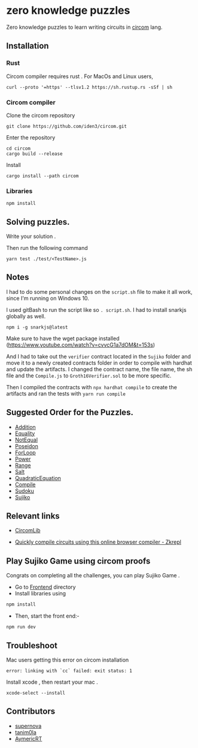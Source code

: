 # zero knowledge puzzles

Zero knowledge puzzles to learn writing circuits in [circom](https://docs.circom.io/) lang.

## Installation

### Rust

Circom compiler requires rust .
For MacOs and Linux users,

```
curl --proto '=https' --tlsv1.2 https://sh.rustup.rs -sSf | sh

```

### Circom compiler

Clone the circom repository

```
git clone https://github.com/iden3/circom.git
```

Enter the repository

```
cd circom
cargo build --release
```

Install

```
cargo install --path circom
```

### Libraries

```
npm install
```

## Solving puzzles.

Write your solution .

Then run the following command

```
yarn test ./test/<TestName>.js
```

## Notes

I had to do some personal changes on the `script.sh` file to make it all work, since I'm running on Windows 10.

I used gitBash to run the script like so `. script.sh`.
I had to install snarkjs globally as well.

```
npm i -g snarkjs@latest
```

Make sure to have the wget package installed (https://www.youtube.com/watch?v=cvvcG1a7dOM&t=153s)

And I had to take out the `verifier` contract located in the `Sujiko` folder and move it to a newly created contracts folder in order to compile with hardhat and update the artifacts.
I changed the contract name, the file name, the sh file and the `Compile.js` to `Groth16Verifier.sol` to be more specific.

Then I compiled the contracts with `npx hardhat compile` to create the artifacts and ran the tests with `yarn run compile`

## Suggested Order for the Puzzles.

-   [Addition](https://github.com/RareSkills/zero-knowledge-puzzles/tree/main/Addition)
-   [Equality](https://github.com/RareSkills/zero-knowledge-puzzles/tree/main/Equality)
-   [NotEqual](https://github.com/RareSkills/zero-knowledge-puzzles/tree/main/NotEqual)
-   [Poseidon](https://github.com/RareSkills/zero-knowledge-puzzles/tree/main/Poseidon)
-   [ForLoop](https://github.com/RareSkills/zero-knowledge-puzzles/tree/main/ForLoop)
-   [Power](https://github.com/RareSkills/zero-knowledge-puzzles/tree/main/Power)
-   [Range](https://github.com/RareSkills/zero-knowledge-puzzles/tree/main/Range)
-   [Salt](https://github.com/RareSkills/zero-knowledge-puzzles/tree/main/Salt)
-   [QuadraticEquation](https://github.com/RareSkills/zero-knowledge-puzzles/tree/main/QuadraticEquation)
-   [Compile](https://github.com/RareSkills/zero-knowledge-puzzles/tree/main/Compile)
-   [Sudoku](https://github.com/RareSkills/zero-knowledge-puzzles/tree/main/Sudoku)
-   [Sujiko](https://github.com/RareSkills/zero-knowledge-puzzles/tree/main/Sujiko)

## Relevant links

-   [CircomLib](https://github.com/iden3/circomlib)

-   [Quickly compile circuits using this online browser compiler - Zkrepl](https://zkrepl.dev)

## Play Sujiko Game using circom proofs

Congrats on completing all the challenges, you can play Sujiko Game .

-   Go to [Frontend](https://github.com/RareSkills/zero-knowledge-puzzles/tree/main/Sujiko/Frontend) directory
-   Install libraries using

```bash
npm install
```

-   Then, start the front end:-

```
npm run dev
```

## Troubleshoot

Mac users getting this error on circom installation

```
error: linking with `cc` failed: exit status: 1
```

Install xcode , then restart your mac .

```
xcode-select --install
```

## Contributors

-   [supernova](https://github.com/supernovahs)
-   [tanim0la](https://github.com/tanim0la)
-   [AymericRT](https://github.com/AymericRT)
